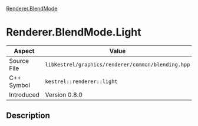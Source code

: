 [Renderer.BlendMode](index.md)
# Renderer.BlendMode.Light
| Aspect | Value |
| --- | --- |
| Source File | `libKestrel/graphics/renderer/common/blending.hpp` |
| C++ Symbol | `kestrel::renderer::light` |
| Introduced | Version 0.8.0 |
## Description
